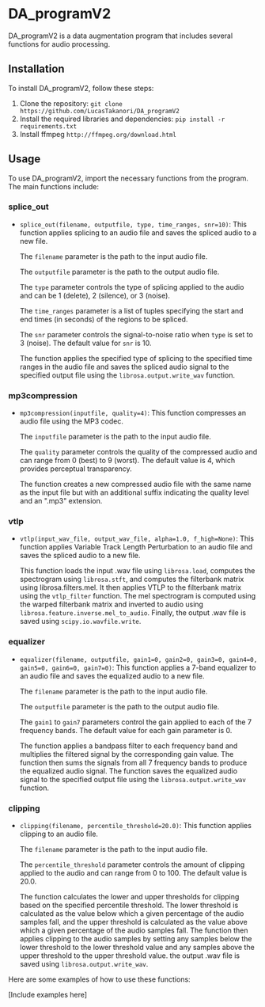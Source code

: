 # DA_programV2

DA_programV2 is a data augmentation program that includes several functions for audio processing.

## Installation

To install DA_programV2, follow these steps:

1. Clone the repository: `git clone https://github.com/LucasTakanori/DA_programV2`
2. Install the required libraries and dependencies: `pip install -r requirements.txt`
3. Install ffmpeg `http://ffmpeg.org/download.html`

## Usage

To use DA_programV2, import the necessary functions from the program. The main functions include:

### splice_out
- `splice_out(filename, outputfile, type, time_ranges, snr=10)`: This function applies splicing to an audio file and saves the spliced audio to a new file. 

    The `filename` parameter is the path to the input audio file. 
    
    The `outputfile` parameter is the path to the output audio file. 
    
    The `type` parameter controls the type of splicing applied to the audio and can be 1 (delete), 2 (silence), or 3 (noise). 
    
    The `time_ranges` parameter is a list of tuples specifying the start and end times (in seconds) of the regions to be spliced. 
    
    The `snr` parameter controls the signal-to-noise ratio when `type` is set to 3 (noise). The default value for `snr` is 10. 
    
    The function applies the specified type of splicing to the specified time ranges in the audio file and saves the spliced audio signal to the specified output file using the `librosa.output.write_wav` function.

### mp3compression 
- `mp3compression(inputfile, quality=4)`: This function compresses an audio file using the MP3 codec. 

    The `inputfile` parameter is the path to the input audio file. 
    
    The `quality` parameter controls the quality of the compressed audio and can range from 0 (best) to 9 (worst). The default value is 4, which provides perceptual transparency. 
    
    The function creates a new compressed audio file with the same name as the input file but with an additional suffix indicating the quality level and an ".mp3" extension.

### vtlp
- `vtlp(input_wav_file, output_wav_file, alpha=1.0, f_high=None)`: This function applies Variable Track Length Perturbation to an audio file and saves the spliced audio to a new file. 

    This function loads the input .wav file using `librosa.load`, computes the spectrogram using `librosa.stft`, and computes the filterbank matrix using librosa.filters.mel. It then applies VTLP to the filterbank matrix using the `vtlp_filter` function. The mel spectrogram is computed using the warped filterbank matrix and inverted to audio using `librosa.feature.inverse.mel_to_audio`. Finally, the output .wav file is saved using `scipy.io.wavfile.write`.

### equalizer 
- `equalizer(filename, outputfile, gain1=0, gain2=0, gain3=0, gain4=0, gain5=0, gain6=0, gain7=0)`: This function applies a 7-band equalizer to an audio file and saves the equalized audio to a new file. 

    The `filename` parameter is the path to the input audio file. 
    
    The `outputfile` parameter is the path to the output audio file. 
    
    The `gain1` to `gain7` parameters control the gain applied to each of the 7 frequency bands. The default value for each gain parameter is 0. 
    
    The function applies a bandpass filter to each frequency band and multiplies the filtered signal by the corresponding gain value. The function then sums the signals from all 7 frequency bands to produce the equalized audio signal. The function saves the equalized audio signal to the specified output file using the `librosa.output.write_wav` function.

### clipping 
- `clipping(filename, percentile_threshold=20.0)`: This function applies clipping to an audio file. 

    The `filename` parameter is the path to the input audio file. 
    
    The `percentile_threshold` parameter controls the amount of clipping applied to the audio and can range from 0 to 100. The default value is 20.0. 
    
    The function calculates the lower and upper thresholds for clipping based on the specified percentile threshold. The lower threshold is calculated as the value below which a given percentage of the audio samples fall, and the upper threshold is calculated as the value above which a given percentage of the audio samples fall. The function then applies clipping to the audio samples by setting any samples below the lower threshold to the lower threshold value and any samples above the upper threshold to the upper threshold value. the output .wav file is saved using `librosa.output.write_wav`.

Here are some examples of how to use these functions:

[Include examples here]